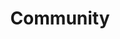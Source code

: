 ---
layout: app
title: Community
permalink: apps/community/
lang: en
page_id: apps-me

text-img: /assets/graphics/images/phone-5.webp

description: Personal profiles and user settings for account management
detail-description: IXOlist Community service application is a social netowrking site which people use to build social networks and social relationships with other people who share similar personal or career content, interests, activities, backgrounds or real-life connections.
breadcrumbs-title: Community
dappTestnetUrl: https://ixolist-userapp-me-demo.netlify.app/#/
---